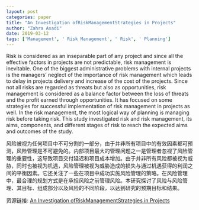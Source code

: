 ```yaml
---
layout: post
categories: paper
title: "An Investigation ofRiskManagementStrategies in Projects"
author: "Zahra Asadi"
date: 2019-03-12
tags: ['Management', ' Risk Management', ' Risk', ' Planning']
---
```


Risk is considered as an inseparable part of any project and since all the effective factors in projects are not predictable, risk management is inevitable. One of the biggest administrative problems with internal projects is the managers’ neglect of the importance of risk management which leads to delay in projects delivery and increase of the cost of the projects. Since not all risks are regarded as threats but also as opportunities, risk management is considered as a balance factor between the loss of threats and the profit earned through opportunities. It has focused on some strategies for successful implementation of risk management in projects as well. In the risk management, the most logical way of planning is managing risk before taking risk. This study investigated risk and risk management, its aims, components, and different stages of risk to reach the expected aims and outcomes of the study.

风险被视为任何项目中不可分割的一部分，由于并非所有项目中的有效因素都可预测，风险管理是不可避免的。内部项目最大的管理问题之一是管理者忽视了风险管理的重要性，这导致项目交付延迟和项目成本增加。由于并非所有风险都被视为威胁，同时也被视为机遇，风险管理被视为威胁造成的损失与通过机遇获得的利润之间的平衡因素。它还关注了一些在项目中成功实施风险管理的策略。在风险管理中，最合理的规划方式是在承担风险之前管理风险。本研究探讨了风险与风险管理、其目标、组成部分以及风险的不同阶段，以达到研究的预期目标和结果。

资源链接: [An Investigation ofRiskManagementStrategies in Projects](https://papers.ssrn.com/sol3/papers.cfm?abstract_id=3338377)

